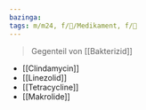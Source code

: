 ```yaml
---
bazinga: 
tags: m/m24, f/💊/Medikament, f/🦠
---
```

> Gegenteil von [[Bakterizid]]
- [[Clindamycin]]
- [[Linezolid]]
- [[Tetracycline]]
- [[Makrolide]]